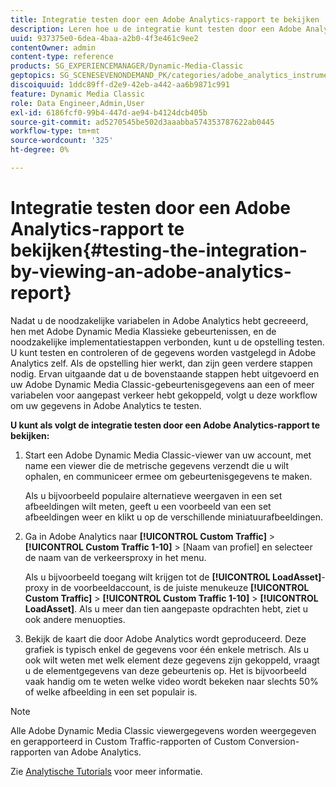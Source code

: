 ```yaml
---
title: Integratie testen door een Adobe Analytics-rapport te bekijken
description: Leren hoe u de integratie kunt testen door een Adobe Analytics-rapport te bekijken.
uuid: 937375e0-6dea-4baa-a2b0-4f3e461c9ee2
contentOwner: admin
content-type: reference
products: SG_EXPERIENCEMANAGER/Dynamic-Media-Classic
geptopics: SG_SCENESEVENONDEMAND_PK/categories/adobe_analytics_instrumentation_kit
discoiquuid: 1ddc89ff-d2e9-42eb-a442-aa6b9871c991
feature: Dynamic Media Classic
role: Data Engineer,Admin,User
exl-id: 6186fcf0-99b4-447d-ae94-b4124dcb405b
source-git-commit: ad5270545be502d3aaabba574353787622ab0445
workflow-type: tm+mt
source-wordcount: '325'
ht-degree: 0%

---
```


# Integratie testen door een Adobe Analytics-rapport te bekijken{#testing-the-integration-by-viewing-an-adobe-analytics-report}

Nadat u de noodzakelijke variabelen in Adobe Analytics hebt gecreeerd, hen met Adobe Dynamic Media Klassieke gebeurtenissen, en de noodzakelijke implementatiestappen verbonden, kunt u de opstelling testen. U kunt testen en controleren of de gegevens worden vastgelegd in Adobe Analytics zelf. Als de opstelling hier werkt, dan zijn geen verdere stappen nodig. Ervan uitgaande dat u de bovenstaande stappen hebt uitgevoerd en uw Adobe Dynamic Media Classic-gebeurtenisgegevens aan een of meer variabelen voor aangepast verkeer hebt gekoppeld, volgt u deze workflow om uw gegevens in Adobe Analytics te testen.

**U kunt als volgt de integratie testen door een Adobe Analytics-rapport te bekijken:**

1. Start een Adobe Dynamic Media Classic-viewer van uw account, met name een viewer die de metrische gegevens verzendt die u wilt ophalen, en communiceer ermee om gebeurtenisgegevens te maken.

   Als u bijvoorbeeld populaire alternatieve weergaven in een set afbeeldingen wilt meten, geeft u een voorbeeld van een set afbeeldingen weer en klikt u op de verschillende miniatuurafbeeldingen.

1. Ga in Adobe Analytics naar **[!UICONTROL Custom Traffic]** > **[!UICONTROL Custom Traffic 1-10]** > [Naam van profiel] en selecteer de naam van de verkeersproxy in het menu.

   Als u bijvoorbeeld toegang wilt krijgen tot de **[!UICONTROL LoadAsset]**-proxy in de voorbeeldaccount, is de juiste menukeuze **[!UICONTROL Custom Traffic]** > **[!UICONTROL Custom Traffic 1-10]** > **[!UICONTROL LoadAsset]**. Als u meer dan tien aangepaste opdrachten hebt, ziet u ook andere menuopties.

1. Bekijk de kaart die door Adobe Analytics wordt geproduceerd. Deze grafiek is typisch enkel de gegevens voor één enkele metrisch. Als u ook wilt weten met welk element deze gegevens zijn gekoppeld, vraagt u de elementgegevens van deze gebeurtenis op. Het is bijvoorbeeld vaak handig om te weten welke video wordt bekeken naar slechts 50% of welke afbeelding in een set populair is.

>[!NOTE]
>
>Alle Adobe Dynamic Media Classic viewergegevens worden weergegeven en gerapporteerd in Custom Traffic-rapporten of Custom Conversion-rapporten van Adobe Analytics.

Zie [Analytische Tutorials](https://experienceleague.adobe.com/docs/analytics-learn/tutorials/overview.html) voor meer informatie.